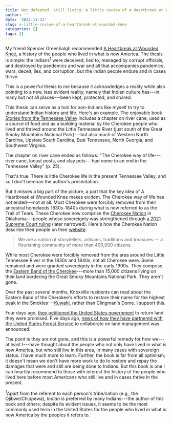 ```yaml
---
title: Not defeated, still living: A little review of A Heartbreak at Wounded Knee
author: ''
date: '2022-11-12'
slug: a-little-review-of-a-heartbreak-at-wounded-knee
categories: []
tags: []
---
```


My friend Spencer Greenhalgh recommended [A Heartbreak at Wounded Knee](https://www.penguinrandomhouse.com/books/316457/the-heartbeat-of-wounded-knee-by-david-treuer/), a history of the people who lived in what is now America. The thesis is simple: the Indians<sup>1</sup> were deceived, lied to, managed by corrupt officials, and destroyed by pandemics and war and all that accompanies pandemics, wars, deceit, lies, and corruption, but the Indian people endure and in cases thrive.

This is a powerful thesis to me because it acknowledges a reality while also pointing to a new, less evident reality, namely that Indian culture has---in many but not all places---been kept, protected, and shared.

This thesis can serve as a tool for non-Indians like myself to try to understand Indian history and life. Here's an example. The enjoyable book [Stories from the Tennessee Valley](https://www.amazon.com/Natural-Histories-Stories-Tennessee-Outdoor/dp/1572335610) includes a chapter on river cane, used as a source of food and as a building material by the Cherokee people who lived and thrived around the Little Tennessee River (just south of the Great Smoky Mountains National Park)---but also much of Western North Carolina, Upstate South Carolina, East Tennessee, North Georgia, and Southwest Virginia.

The chapter on river cane ended as follows: "The Cherokee way of life---river cane, locust posts, and clay pots---had come to an end in the Tennessee Valley" (p. 25). 

That's true. There is little Cherokee life in the present Tennessee Valley, and so I don't bemoan the author's presentation. 

But it misses a big part of the picture, a part that the key idea of A Heartbreak at Wounded Knee makes evident. The Cherokee way of life has not ended---not at all. Most Cherokee were forcibly removed from their ancestral homelands 1830s-1840s during what is now referred to as the Trail of Tears. These Cherokee now comprise the [Cherokee Nation](https://www.cherokee.org/) in Oklahoma---people whose sovereignty was strengthened through [a 2021 Supreme Court ruling](https://www.supremecourt.gov/opinions/21pdf/21-429_8o6a.pdf) (later narrowed). Here's how the Cherokee Nation describe their people on their [website](https://visitcherokeenation.com/):

> We are a nation of storytellers, artisans, traditions and treasures — a flourishing community of more than 400,000 citizens.

While most Cherokee were forcibly removed from the area around the Little Tennessee River in the 1830s and 1840s, not all Cherokee were. Some remained and were granted sovereignty in the early 1900s. They comprise the [Eastern Band of the Cherokee](https://ebci.com/)---more than 15,000 citizens living on their land bordering the Great Smoky Mountains National Park. They aren't gone. 

Over the past several months, Knoxville residents can read about the Eastern Band of the Cherokee's efforts to restore their name for the highest peak in the Smokies---[Kuwahi](https://www.usatoday.com/story/news/nation/2022/07/19/great-smoky-mountains-clingmans-dome-cherokee-kuwahi/10095266002/), rather than Clingman's Dome. I support this. 

Four days ago, [they petitioned the United States government](https://www.wbir.com/article/news/local/eastern-band-of-cherokee-indians-asks-feds-to-return-land/51-ae73a74b-abfc-4d24-8566-220a2afccbc8) to return land they were promised. Five days ago, [news of how they have partnered with the United States Forest Service](https://wlos.com/news/local/eastern-band-cherokee-indians-usda-forest-service-develop-historic-proposal-tribal-protection-act-western-north-carolina-southern-region-appalachian-mountains) to collaborate on land management was announced. 

The point is they are not gone, and this is a powerful remedy for how we---at least I---have thought about the people who not only have lived in what is now America, but who still live in this area, in many cases with sovereign status. I have much more to learn. Further, the book is far from all optimism; it doesn't mean we don't have more work to do to restore and repay the damages that were and still are being done to Indians. But this book is one I can heartily recommend to those with interest the history of the people who lived here before most Americans who still live and in cases thrive in the present.

<sup>1</sup>Apart from the referent to each person's tribe/nation (e.g., the Ojibwe/Chippewa), *Indian* is preferred by many Indians---the author of this book and others; despite its evident issues, it seems to be the most commonly used term in the United States for the people who lived in what is now America by the peoples it refers to.